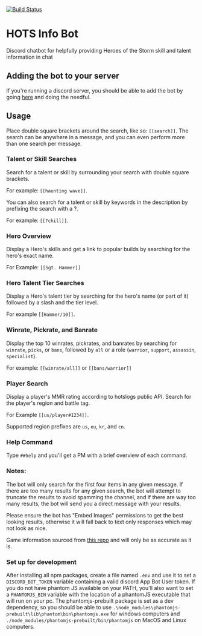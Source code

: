 [![Build Status](https://travis-ci.org/tdietrich513/hots-info-bot.svg?branch=master)](https://travis-ci.org/tdietrich513/hots-info-bot)

# HOTS Info Bot 
Discord chatbot for helpfully providing Heroes of the Storm skill and talent information in chat

## Adding the bot to your server
If you're running a discord server, you should be able to add the bot by going [here](https://discordapp.com/oauth2/authorize?client_id=407735948667912214&scope=bot&permissions=19520) and doing the needful.

## Usage

Place double square brackets around the search, like so: `[[search]]`. The search can be anywhere in a message, and you can even perform more than one search per message.

### Talent or Skill Searches
Search for a talent or skill by surrounding your search with double square brackets. 

For example: `[[haunting wave]]`.

You can also search for a talent or skill by keywords in the description by prefixing the search with a ?.

For example: `[[?chill]]`.

### Hero Overview
Display a Hero's skills and get a link to popular builds by searching for the hero's exact name.

For Example: `[[Sgt. Hammer]]`

### Hero Talent Tier Searches 
Display a Hero's talent tier by searching for the hero's name (or part of it) followed by a slash and the tier level.

For example `[[Hammer/10]]`.

### Winrate, Pickrate, and Banrate
Display the top 10 winrates, pickrates, and banrates by searching for `winrate`, `picks`, or `bans`, followed by `all` or a role (`warrior`, `support`, `assassin`, `specialist`).

For example: `[[winrate/all]]` or `[[bans/warrior]]`

### Player Search
Display a player's MMR rating according to hotslogs public API. Search for the player's region and battle tag.

For Example `[[us/player#1234]]`.

Supported region prefixes are `us`, `eu`, `kr`, and `cn`. 

### Help Command 

Type `##help` and you'll get a PM with a brief overview of each command.

### Notes:
The bot will only search for the first four items in any given message. If there are too many results for any given search, the bot will attempt to truncate the results to avoid spamming the channel, and if there are way too many results, the bot will send you a direct message with your results.

Please ensure the bot has "Embed Images" permissions to get the best looking results, otherwise it will fall back to text only responses which may not look as nice.

Game information sourced from [this repo](https://github.com/heroespatchnotes/heroes-talents) and will only be as accurate as it is.

### Set up for development
After installing all npm packages, create a file named `.env` and use it to set a `DISCORD_BOT_TOKEN` variable containing a valid discord App Bot User token. If you do not have phantom JS available on your PATH, you'll also want to set a `PHANTOMJS_BIN` variable with the location of a phantomJS executable that will run on your pc. The phantomjs-prebuilt package is set as a dev dependency, so you should be able to use  `.\node_modules\phantomjs-prebuilt\lib\phantom\bin\phantomjs.exe` for windows computers and `./node_modules/phantomjs-prebuilt/bin/phantomjs` on MacOS and Linux computers.

